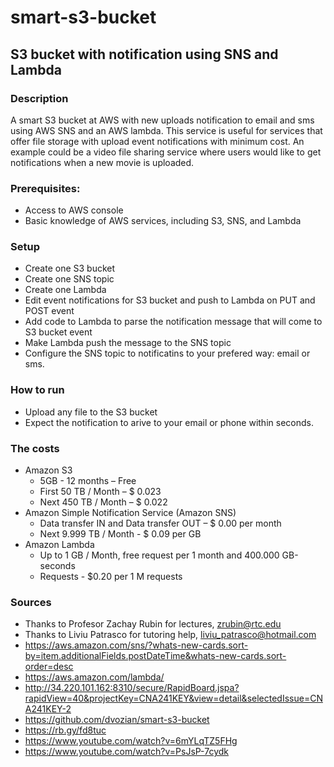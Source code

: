 # smart-s3-bucket
## S3 bucket with notification using SNS and Lambda
### Description
A smart S3 bucket at AWS with new uploads notification to email and sms using AWS SNS and an AWS lambda. This service is useful for services that offer file storage with upload event notifications with minimum cost. An example could be a video file sharing service where users would like to get notifications when a new movie is uploaded.

### Prerequisites: 
- Access to AWS console
- Basic knowledge of AWS services, including S3, SNS, and Lambda 

### Setup
- Create one S3 bucket
- Create one SNS topic
- Create one Lambda
- Edit event notifications for S3 bucket and push to Lambda on PUT and POST event
- Add code to Lambda to parse the notification message that will come to S3 bucket event
- Make Lambda push the message to the SNS topic
- Configure the SNS topic to notificatins to your prefered way: email or sms.

### How to run
- Upload any file to the S3 bucket
- Expect the notification to arive to your email or phone within seconds.

### The costs
- Amazon S3 
  - 5GB - 12 months – Free
  - First 50 TB / Month – $ 0.023
  - Next 450 TB / Month – $ 0.022
- Amazon Simple Notification Service (Amazon SNS) 
  - Data transfer IN and  Data transfer OUT – $ 0.00 per month
  - Next 9.999 TB / Month - $ 0.09 per GB
- Amazon Lambda
  - Up to 1 GB / Month,  free request per 1 month and 400.000 GB-seconds
  - Requests - $0.20 per 1 M requests

### Sources 
  - Thanks to Profesor Zachay Rubin for lectures, zrubin@rtc.edu
  - Thanks to Liviu Patrasco for tutoring help, liviu_patrasco@hotmail.com
  - https://aws.amazon.com/sns/?whats-new-cards.sort-by=item.additionalFields.postDateTime&whats-new-cards.sort-order=desc
  - https://aws.amazon.com/lambda/
  - http://34.220.101.162:8310/secure/RapidBoard.jspa?rapidView=40&projectKey=CNA241KEY&view=detail&selectedIssue=CNA241KEY-2
  - https://github.com/dvozian/smart-s3-bucket
  - https://rb.gy/fd8tuc
  - https://www.youtube.com/watch?v=6mYLqTZ5FHg
  - https://www.youtube.com/watch?v=PsJsP-7cydk
